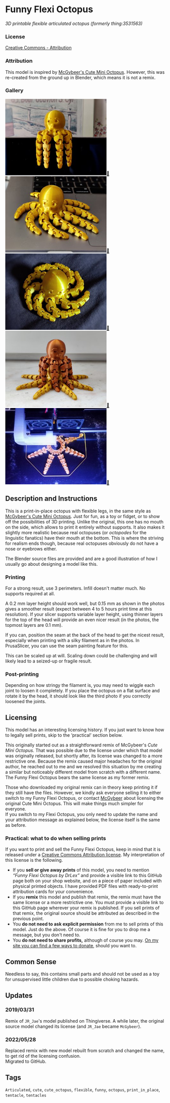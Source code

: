 # Funny Flexi Octopus
*3D printable flexible articulated octopus (formerly thing:3531563)*

### License
[Creative Commons - Attribution](https://creativecommons.org/licenses/by/4.0/)

### Attribution

This model is inspired by [McGybeer's Cute Mini Octopus](https://www.thingiverse.com/thing:3495390). However, this was re-created from the ground up in Blender, which means it is not a remix.


### Gallery

![Photo 1](thumbs/photo1.jpg)[🔎](images/photo1.jpg) ![Photo 2](thumbs/photo2.jpg)[🔎](images/photo2.jpg) ![Photo 3](thumbs/photo3.jpg)[🔎](images/photo3.jpg) ![Photo 4](thumbs/photo4.jpg)[🔎](images/photo4.jpg) ![Photo 5](thumbs/photo5.jpg)[🔎](images/photo5.jpg)


## Description and Instructions

This is a print-in-place octopus with flexible legs, in the same style as [McGybeer's Cute Mini Octopus](https://www.thingiverse.com/thing:3495390). Just for fun, as a toy or fidget, or to show off the possibilities of 3D printing. Unlike the original, this one has no mouth on the side, which allows to print it entirely without supports. It also makes it slightly more realistic because real octopuses (or *octopodes* for the linguistic fanatics) have their mouth at the bottom. This is where the striving for realism ends though, because real octopuses obviously do not have a nose or eyebrows either.

The Blender source files are provided and are a good illustration of how I usually go about designing a model like this.


### Printing

For a strong result, use 3 perimeters. Infill doesn't matter much. No supports required at all.

A 0.2 mm layer height should work well, but 0.15 mm as shown in the photos gives a smoother result (expect between 4 to 5 hours print time at this resolution).
If your slicer supports variable layer height, using thinner layers for the top of the head will provide an even nicer result (in the photos, the topmost layers are 0.1 mm).

If you can, position the seam at the back of the head to get the nicest result, especially when printing with a silky filament as in the photos. In PrusaSlicer, you can use the seam painting feature for this.

This can be scaled up at will. Scaling down could be challenging and will likely lead to a seized-up or fragile result.


### Post-printing

Depending on how stringy the filament is, you may need to wiggle each joint to loosen it completely. If you place the octopus on a flat surface and rotate it by the head, it should look like the third photo if you correctly loosened the joints.


## Licensing

This model has an interesting licensing history. If you just want to know how to legally sell prints, skip to the ‘practical’ section below.

This originally started out as a straightforward remix of McGybeer's *Cute Mini Octopus.* That was possible due to the license under which that model was originally released, but shortly after, its license was changed to a more restrictive one. Because the remix caused major headaches for the original author, he reached out to me and we resolved this situation by me creating a similar but noticeably different model from scratch with a different name. The Funny Flexi Octopus bears the same license as my former remix.

Those who downloaded my original remix can in theory keep printing it if they still have the files. However, we kindly ask everyone selling it to either switch to my Funny Flexi Octopus, or contact [McGybeer](https://www.thingiverse.com/McGybeer) about licensing the original Cute Mini Octopus. This will make things much simpler for everyone.\
If you switch to my Flexi Octopus, you only need to update the name and your attribution message as explained below, the license itself is the same as before.

### Practical: what to do when selling prints

If you want to print and sell the Funny Flexi Octopus, keep in mind that it is released under a [Creative Commons Attribution license](https://creativecommons.org/licenses/by/4.0/). My interpretation of this license is the following.

* If you **sell or give away prints** of this model, you need to mention *“Funny Flexi Octopus by DrLex”* and provide a visible link to this GitHub page both on your shop website, and on a piece of paper included with physical printed objects. I have provided PDF files with ready-to-print attribution cards for your convenience.
* If you **remix** this model and publish that remix, the remix must have the same license or a more restrictive one. You must provide a visible link to this GitHub page wherever your remix is published. If you sell prints of that remix, the original source should be attributed as described in the previous point.
* You **do not need to ask explicit permission** from me to sell prints of this model. Just do the above. Of course it is fine for you to drop me a message, but you don't need to.
* You **do not need to share profits,** although of course you may. [On my site you can find a few ways to donate](https://www.dr-lex.be/about/#contact), should you want to.


## Common Sense

Needless to say, this contains small parts and should not be used as a toy for unsupervised little children due to possible choking hazards.


## Updates

### 2019/03/31
Remix of `JR_Jae`'s model published on Thingiverse. A while later, the original source model changed its license (and `JR_Jae` became `McGybeer`).

### 2022/05/28
Replaced remix with new model rebuilt from scratch and changed the name, to get rid of the licensing confusion.\
Migrated to GitHub.


## Tags

`Articulated`, `cute`, `cute_octopus`, `flexible`, `funny`, `octopus`, `print_in_place`, `tentacle`, `tentacles`

